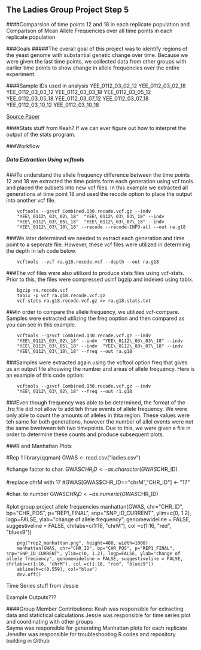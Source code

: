 ## The Ladies Group Project Step 5 
####Comparsion of time points 12 and 18 in each replicate population and Comparison of Mean Allele Frequencies over all time points in each replicate population


###Goals
#####The overall goal of this project was to identify regions of the yeast genome with substantial genetic change over time. Because we were given the last time points, we collected data from other groups with earlier time points to show change in allele frequencies over the entire experiment.

####Sample IDs used in analysis
    YEE_0112_03_02_12
    YEE_0112_03_02_18
    YEE_0112_03_03_12
    YEE_0112_03_03_18
    YEE_0112_03_05_12
    YEE_0112_03_05_18
    YEE_0112_03_07_12
    YEE_0112_03_07_18
    YEE_0112_03_10_12
    YEE_0112_03_10_18

[Source Paper](http://www.ncbi.nlm.nih.gov/pubmed/25172959)

####Stats stuff from Keah? If we can ever figure out how to interpret the output of the stats program.

###Workflow

##### Data Extraction Using vcftools
###To understand the allele frequency difference between the time points 12 and 18 we extracted the time points form each generation 
using vcf tools and placed the subsets into new vcf files. In this example we extracted all generations at time point 18 and used 
the recode option to place the output into another vcf file.

        vcftools --gzvcf Combined.Q30.recode.vcf.gz --indv
        "YEE\_0112\_03\_02\_18"  "YEE\_0112\_03\_03\_18" --indv
        "YEE\_0112\_03\_05\_18"  "YEE\_0112\_03\_07\_18" --indv
        "YEE\_0112\_03\_10\_18" --recode --recode-INFO-all --out ra.g18

###We later determined we needed to extract each generation and time point to a seperate file. However, these vcf files were utilized 
in determinig the depth in teh code below.

        vcftools --vcf ra.g18.recode.vcf --depth --out ra.g18

###The vcf files were also utilized to produce stats files using vcf-stats. Prior to this, the files were compressed usinf bgzip and
indexed using tabix.

        bgzip ra.recode.vcf
        tabix -p vcf ra.g18.recode.vcf.gz
        vcf-stats ra.g18.recode.vcf.gz >> ra.g18.stats.txt

###In order to compare the allele frequency, we utilized vcf-compare. Samples were extracted utilizing the freq ooption and then compared
as you can see in this example.

        vcftools --gzvcf Combined.Q30.recode.vcf.gz --indv
        "YEE\_0112\_03\_02\_18" --indv  "YEE\_0112\_03\_03\_18" --indv
        "YEE\_0112\_03\_05\_18" --indv  "YEE\_0112\_03\_07\_18" --indv
        "YEE\_0112\_03\_10\_18" --freq --out ra.g18
        
###Samples were extracted again using the vcftool option freq that gives us an output file shouwing the number and areas of allele frequency.
Here is an example of this code option:

        vcftools --gzvcf Combined.Q30.recode.vcf.gz --indv
        "YEE\_0112\_03\_02\_18" --freq --out r1.g18

###Even though frequency was able to be determined, the format of the .frq file did not allow to add teh thrue events of allele frequency. 
We were only able to count the amounts of alleles in thta region. These values were teh same for both generations, however the number of 
allel events were not the same bwetween teh two timepoints. Due to this, we were given a file in order to determine these counts and 
produce subsequent plots.

###R and Manhattan Plots

#Rep 1
        library(qqman)
        GWAS <- read.csv("ladies.csv")

#change factor to char.
        GWAS$CHR_ID <- as.character(GWAS$CHR_ID)

#replace chrM with 17
        #GWAS[GWAS$CHR_ID=="chrM","CHR_ID"] <- "17"

#char. to number
        GWAS$CHR_ID <- as.numeric(GWAS$CHR_ID)

#plot group project allele frequencies
        manhattan(GWAS, chr="CHR_ID", bp="CHR_POS", p="REP1_FINAL", snp="SNP_ID_CURRENT", ylim=c(0, 1.2), logp=FALSE, ylab="change of allele frequency", genomewideline = FALSE, suggestiveline = FALSE, chrlabs=c(1:16, "chrM"), col =c(1:16, "red", "blues9"))

        png("rep2_manhattan.png", height=400, width=1000)
        manhattan(GWAS, chr="CHR_ID", bp="CHR_POS", p="REP1_FINAL", snp="SNP_ID_CURRENT", ylim=c(0, 1.2), logp=FALSE, ylab="change of allele frequency", genomewideline = FALSE, suggestiveline = FALSE, chrlabs=c(1:16, "chrM"), col =c(1:16, "red", "blues9"))
        abline(h=c(0.559), col="blue")
        dev.off()


Time Series stuff from Jessie 

Example Outputs???

####Group Member Contributions:
      Keah was responsible for extracting data and statictical calculations
      Jessie was responsible for time series plot and coordinating with other groups  
      Sayma was responsible for generating Manhattan plots for each replicate
      Jennifer was responsible for troubleshooting R codes and repository building in Github
